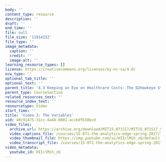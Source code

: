 ```yaml
---
body: ''
content_type: resource
description: ''
draft: ''
end_time: ''
file: null
file_size: '11914152'
file_type: ''
image_metadata:
  caption: ''
  credit: ''
  image-alt: ''
learning_resource_types: []
license: https://creativecommons.org/licenses/by-nc-sa/4.0/
ocw_type: ''
optional_tab_title: ''
optional_text: ''
parent_title: '4.3 Keeping an Eye on Healthcare Costs: The D2Hawkeye Story '
parent_type: CourseSection
related_resources_text: ''
resource_index_text: ''
resourcetype: Video
start_time: ''
title: 'Video 3: The Variables'
uid: 40c91475-31cc-4a48-0081-accbdfb38bcd
video_files:
  archive_url: https://archive.org/download/MIT15.071S17/MIT15_071S17_Session_4.3.05_300k.mp4
  video_captions_file: /courses/15-071-the-analytics-edge-spring-2017/7f436cffef735f18b524a002fef5758e_HIIclMih_zQ.vtt
  video_thumbnail_file: https://img.youtube.com/vi/HIIclMih_zQ/default.jpg
  video_transcript_file: /courses/15-071-the-analytics-edge-spring-2017/a1688e59c55f6210fbd4cf15d1aee3b9_HIIclMih_zQ.pdf
video_metadata:
  youtube_id: HIIclMih_zQ
---
```

